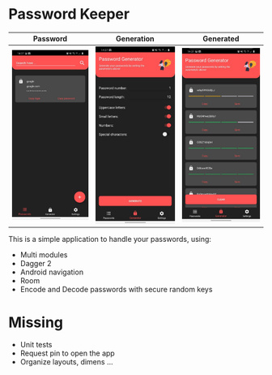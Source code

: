 # Password Keeper

Password | Generation | Generated
--- | --- | ---
![alt text](https://github.com/Rodrigolmti/android_password_keeper/blob/master/images/photo_2020-04-22_14-41-37.jpg) | ![alt text](https://github.com/Rodrigolmti/android_password_keeper/blob/master/images/photo_2020-04-22_14-41-39.jpg) | ![alt text](https://github.com/Rodrigolmti/android_password_keeper/blob/master/images/photo_2020-04-22_14-41-34.jpg)

This is a simple application to handle your passwords, using:

- Multi modules
- Dagger 2
- Android navigation
- Room
- Encode and Decode passwords with secure random keys

# Missing

- Unit tests
- Request pin to open the app
- Organize layouts, dimens ...
